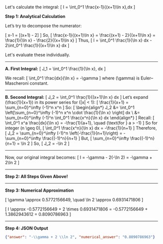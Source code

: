 Let's calculate the integral:
\[
I = \int_0^1 \frac{x-1}{(x+1)\ln x}\,dx
\]

**Step 1: Analytical Calculation**

Let’s try to decompose the numerator:

\[
x-1 = [(x+1) - 2]
\]
So,
\[
\frac{x-1}{(x+1)\ln x} = \frac{(x+1) - 2}{(x+1)\ln x} = \frac{1}{\ln x} - \frac{2}{(x+1)\ln x}
\]
Thus,
\[
I = \int_0^1 \frac{1}{\ln x} dx - 2\int_0^1 \frac{1}{(x+1)\ln x} dx
\]

Let's evaluate these individually.

---

**A. First Integral:**
\[
J_1 = \int_0^1 \frac{1}{\ln x}\, dx
\]

We recall:
\[
\int_0^1 \frac{dx}{\ln x} = -\gamma
\]
where \(\gamma\) is Euler–Mascheroni constant.

---

**B. Second Integral:**
\[
J_2 = \int_0^1 \frac{1}{(x+1)\ln x} dx
\]
Let’s expand \(\frac{1}{x+1}\) in its power series for \(|x| < 1\):
\[
\frac{1}{x+1} = \sum_{n=0}^\infty (-1)^n x^n
\]
So:
\[
\begin{align*}
J_2 &= \int_0^1 \left[\sum_{n=0}^\infty (-1)^n x^n \cdot \frac{1}{\ln x} \right] dx \\
&= \sum_{n=0}^\infty (-1)^n \int_0^1 \frac{x^n}{\ln x} dx
\end{align*}
\]
Recall:
\[
\int_0^1 x^a \frac{dx}{\ln x} = -\frac{1}{a+1}, \quad (\text{for } a > -1)
\]
So for integer \(n \geq 0\),
\[
\int_0^1 \frac{x^n}{\ln x} dx = -\frac{1}{n+1}
\]
Therefore,
\[
J_2 = \sum_{n=0}^\infty (-1)^n \left(-\frac{1}{n+1}\right)
= -\sum_{n=0}^\infty \frac{(-1)^n}{n+1}
\]
But,
\[
\sum_{n=0}^\infty \frac{(-1)^n}{n+1} = \ln 2
\]
So,
\[
J_2 = -\ln 2
\]

---

Now, our original integral becomes:
\[
I = -\gamma - 2(-\ln 2) = -\gamma + 2\ln 2
\]

---

**Step 2: All Steps Given Above!**

---

**Step 3: Numerical Approximation**

\[
\gamma \approx 0.5772156649, \quad \ln 2 \approx 0.6931471806
\]

\[
I \approx -0.5772156649 + 2 \times 0.6931471806 = -0.5772156649 + 1.3862943612 = 0.8090786963
\]

---

**Step 4: JSON Output**

```json
{"answer": "-\\gamma + 2 \\ln 2", "numerical_answer": "0.8090786963"}
```